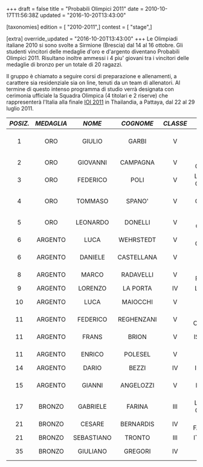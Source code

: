 +++
draft = false
title = "Probabili Olimpici 2011"
date = 2010-10-17T11:56:38Z
updated = "2016-10-20T13:43:00"

[taxonomies]
edition = [ "2010-2011",]
contest = [ "stage",]

[extra]
override_updated = "2016-10-20T13:43:00"
+++
Le Olimpiadi italiane 2010 si sono svolte a Sirmione (Brescia) dal 14 al 16 ottobre. Gli studenti vincitori delle medaglie d'oro e d'argento diventano Probabili Olimpici 2011. Risultano inoltre ammessi i 4 piu' giovani tra i vincitori delle medaglie di bronzo per un totale di 20 ragazzi.

Il gruppo è chiamato a seguire corsi di preparazione e allenamenti, a carattere sia residenziale sia on line, tenuti da un team di allenatori. Al termine di questo intenso programma di studio verrà designata con cerimonia ufficiale la Squadra Olimpica (4 titolari e 2 riserve) che rappresenterà l'Italia alla finale [IOI 2011](http://www.ioi2011.or.th) in Thailandia, a Pattaya, dal 22 al 29 luglio 2011.

| **_POSIZ._** | **_MEDAGLIA_** | **_NOME_** | **_COGNOME_** | **_CLASSE_** |     **_ISTITUTO_**     |       **_CITTA'_**       |
| :----------: | :------------: | :--------: | :-----------: | :----------: | :--------------------: | :----------------------: |
|      1       |      ORO       |   GIULIO   |     GARBI     |      V       |  ITI G. CESARE FACCIO  |         VERCELLI         |
|      2       |      ORO       |  GIOVANNI  |   CAMPAGNA    |      V       |   L.S. M. GRIGOLETTI   |        PORDENONE         |
|      3       |      ORO       |  FEDERICO  |     POLI      |      V       | L.S. NICOLO' COPERNICO |         BRESCIA          |
|      4       |      ORO       |  TOMMASO   |    SPANO'     |      V       | L.S. GUGLIELMO OBERDAN |         TRIESTE          |
|      5       |      ORO       |  LEONARDO  |    DONELLI    |      V       |    ITI L. GEYMONAT     |       TRADATE (VA)       |
|      6       |    ARGENTO     |    LUCA    |   WEHRSTEDT   |      V       |     L.S. COPERNICO     |         BOLOGNA          |
|      6       |    ARGENTO     |  DANIELE   |  CASTELLANA   |      V       |    ITI L. DELL'ERBA    |  CASTELLANA GROTTE (BA)  |
|      8       |    ARGENTO     |   MARCO    |   RADAVELLI   |      V       |    ITI P. PALEOCAPA    |         BERGAMO          |
|      9       |    ARGENTO     |  LORENZO   |   LA PORTA    |      IV      |      L.S. CASSINI      |          GENOVA          |
|      10      |    ARGENTO     |    LUCA    |   MAIOCCHI    |      V       |     L.S. ALDO MORO     |      REGGIO EMILIA       |
|      11      |    ARGENTO     |  FEDERICO  |  REGHENZANI   |      V       |   ITI S. CANNIZZARO    |         RHO (MI)         |
|      11      |    ARGENTO     |   FRANS    |     BRION     |      V       |     IS L. EINAUDI      |    MONTEBELLUNA (TV)     |
|      11      |    ARGENTO     |   ENRICO   |    POLESEL    |      V       |    L.S. M. FLAMINIO    |   VITTORIO VENETO (TV)   |
|      14      |    ARGENTO     |   DARIO    |     BEZZI     |      IV      |      ITI G. NATTA      |         BERGAMO          |
|      15      |    ARGENTO     |   GIANNI   |   ANGELOZZI   |      V       |  ITI EUSTACHIO DIVINI  | SAN SEVERINO MARCHE (MC) |
|      17      |     BRONZO     |  GABRIELE  |    FARINA     |     III      | L.S. NICOLO' COPERNICO |         BRESCIA          |
|      21      |     BRONZO     |   CESARE   |   BERNARDIS   |      IV      |    ITI FACCHINETTI     |     CASTELLANZA (VA)     |
|      21      |     BRONZO     | SEBASTIANO |    TRONTO     |     III      |     ITI G. GALILEI     |         BELLUNO          |
|      35      |     BRONZO     |  GIULIANO  |    GREGORI    |      IV      |    L.S. G. OBERDAN     |         TRIESTE          |
